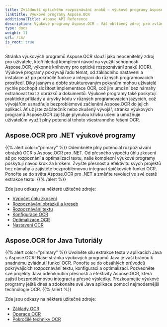 ```yaml
---
title: Zvládnutí optického rozpoznávání znaků – výukové programy Aspose.OCR
linktitle: Výukové programy Aspose.OCR
additionalTitle: Aspose API Reference
description: Výukové programy Aspose.OCR – Váš oblíbený zdroj pro zvládnutí optického rozpoznávání znaků s jasnými pokyny a praktickými příklady v různých jazycích.
type: docs
weight: 11
url: /cs/
is_root: true
---
```


Stránka výukových programů Aspose.OCR slouží jako neocenitelný zdroj pro uživatele, kteří hledají komplexní návod na využití schopností Aspose.OCR, výkonné knihovny pro optické rozpoznávání znaků (OCR). Výukové programy pokrývají řadu témat, od základního nastavení a instalace až po pokročilé funkce a integraci do různých programovacích prostředí. Díky jasným a dobře strukturovaným pokynům mohou uživatelé rychle pochopit složitost implementace OCR, což jim umožní bez námahy extrahovat text z obrázků a dokumentů. Výukové programy také poskytují praktické příklady a úryvky kódu v různých programovacích jazycích, což vývojářům usnadňuje bezproblémové začlenění Aspose.OCR do jejich aplikací. Ať už jste začátečník nebo zkušený vývojář, stránka výukových programů Aspose.OCR zajišťuje plynulou křivku učení a umožňuje uživatelům využít plný potenciál tohoto všestranného řešení OCR.

## Aspose.OCR pro .NET výukové programy
{{% alert color="primary" %}}
Odemkněte plný potenciál rozpoznávání obrázků OCR s Aspose.OCR pro .NET. Od přesného výpočtu úhlu zkosení až po rozpoznání a optimalizaci textu, naše komplexní výukové programy poskytují návod krok za krokem. Zvyšte přesnost a efektivitu svých projektů bez námahy a zajistěte bezproblémovou integraci špičkových funkcí OCR. Ponořte se do světa Aspose.OCR pro .NET a změňte revoluci ve své cestě extrakce textu.
{{% /alert %}}

Zde jsou odkazy na některé užitečné zdroje:
 
- [Výpočet úhlu zkosení](./net/skew-angle-calculation/)
- [Rozpoznávání obrázků a kreseb](./net/image-and-drawing-recognition/)
- [Rozpoznávání textu](./net/text-recognition/)
- [Konfigurace OCR](./net/ocr-configuration/)
- [Optimalizace OCR](./net/ocr-optimization/)
- [Nastavení OCR](./net/ocr-settings/)


## Aspose.OCR for Java Tutoriály
{{% alert color="primary" %}}
Uvolněte sílu extrakce textu v aplikacích Java s Aspose.OCR! Naše stránka výukových programů Java je vaší bránou k snadnému zvládnutí funkcí OCR. Ponořte se do obsáhlých průvodců pokrývajících rozpoznávání textu, konfiguraci a optimalizaci. Pozvedněte své projekty Java odemknutím přesnosti a efektivity Aspose.OCR, která zajistí bezproblémovou integraci a přesné výsledky. Prozkoumejte výukové programy ještě dnes a zdokonalte své Java aplikace pomocí nejmodernější technologie OCR.
{{% /alert %}}

Zde jsou odkazy na některé užitečné zdroje:
 
- [Základy OCR](./java/ocr-basics/)
- [Operace OCR](./java/ocr-operations/)
- [Pokročilé techniky OCR](./java/advanced-ocr-techniques/)




